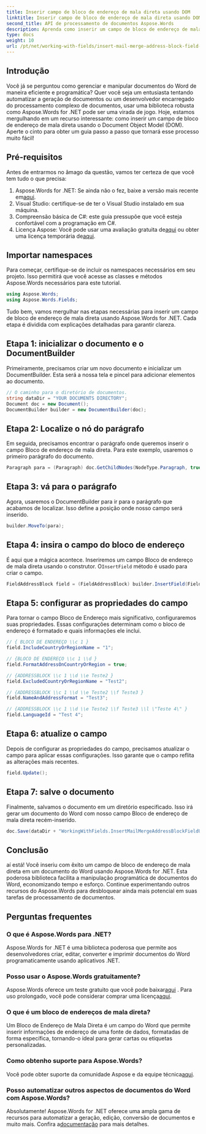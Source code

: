 ```yaml
---
title: Inserir campo de bloco de endereço de mala direta usando DOM
linktitle: Inserir campo de bloco de endereço de mala direta usando DOM
second_title: API de processamento de documentos Aspose.Words
description: Aprenda como inserir um campo de bloco de endereço de mala direta em documentos do Word usando Aspose.Words for .NET com este guia passo a passo abrangente.
type: docs
weight: 10
url: /pt/net/working-with-fields/insert-mail-merge-address-block-field-using-dom/
---
```

## Introdução

Você já se perguntou como gerenciar e manipular documentos do Word de maneira eficiente e programática? Quer você seja um entusiasta tentando automatizar a geração de documentos ou um desenvolvedor encarregado do processamento complexo de documentos, usar uma biblioteca robusta como Aspose.Words for .NET pode ser uma virada de jogo. Hoje, estamos mergulhando em um recurso interessante: como inserir um campo de bloco de endereço de mala direta usando o Document Object Model (DOM). Aperte o cinto para obter um guia passo a passo que tornará esse processo muito fácil!

## Pré-requisitos

Antes de entrarmos no âmago da questão, vamos ter certeza de que você tem tudo o que precisa:

1.  Aspose.Words for .NET: Se ainda não o fez, baixe a versão mais recente em[aqui](https://releases.aspose.com/words/net/).
2. Visual Studio: certifique-se de ter o Visual Studio instalado em sua máquina.
3. Compreensão básica de C#: este guia pressupõe que você esteja confortável com a programação em C#.
4.  Licença Aspose: Você pode usar uma avaliação gratuita de[aqui](https://releases.aspose.com/) ou obter uma licença temporária de[aqui](https://purchase.aspose.com/temporary-license/).

## Importar namespaces

Para começar, certifique-se de incluir os namespaces necessários em seu projeto. Isso permitirá que você acesse as classes e métodos Aspose.Words necessários para este tutorial.

```csharp
using Aspose.Words;
using Aspose.Words.Fields;
```

Tudo bem, vamos mergulhar nas etapas necessárias para inserir um campo de bloco de endereço de mala direta usando Aspose.Words for .NET. Cada etapa é dividida com explicações detalhadas para garantir clareza.

## Etapa 1: inicializar o documento e o DocumentBuilder

Primeiramente, precisamos criar um novo documento e inicializar um DocumentBuilder. Esta será a nossa tela e pincel para adicionar elementos ao documento.

```csharp
// O caminho para o diretório de documentos.
string dataDir = "YOUR DOCUMENTS DIRECTORY";
Document doc = new Document();
DocumentBuilder builder = new DocumentBuilder(doc);
```

## Etapa 2: Localize o nó do parágrafo

Em seguida, precisamos encontrar o parágrafo onde queremos inserir o campo Bloco de endereço de mala direta. Para este exemplo, usaremos o primeiro parágrafo do documento.

```csharp
Paragraph para = (Paragraph) doc.GetChildNodes(NodeType.Paragraph, true)[0];
```

## Etapa 3: vá para o parágrafo

Agora, usaremos o DocumentBuilder para ir para o parágrafo que acabamos de localizar. Isso define a posição onde nosso campo será inserido.

```csharp
builder.MoveTo(para);
```

## Etapa 4: insira o campo do bloco de endereço

É aqui que a mágica acontece. Inseriremos um campo Bloco de endereço de mala direta usando o construtor. O`InsertField` método é usado para criar o campo.

```csharp
FieldAddressBlock field = (FieldAddressBlock) builder.InsertField(FieldType.FieldAddressBlock, false);
```

## Etapa 5: configurar as propriedades do campo

Para tornar o campo Bloco de Endereço mais significativo, configuraremos suas propriedades. Essas configurações determinam como o bloco de endereço é formatado e quais informações ele inclui.

```csharp
// { BLOCO DE ENDEREÇO \\c 1 }
field.IncludeCountryOrRegionName = "1";

// {BLOCO DE ENDEREÇO \\c 1 \\d }
field.FormatAddressOnCountryOrRegion = true;

// {ADDRESSBLOCK \\c 1 \\d \\e Teste2 }
field.ExcludedCountryOrRegionName = "Test2";

// {ADDRESSBLOCK \\c 1 \\d \\e Teste2 \\f Teste3 }
field.NameAndAddressFormat = "Test3";

// {ADDRESSBLOCK \\c 1 \\d \\e Teste2 \\f Teste3 \\l \"Teste 4\" }
field.LanguageId = "Test 4";
```

## Etapa 6: atualize o campo

Depois de configurar as propriedades do campo, precisamos atualizar o campo para aplicar essas configurações. Isso garante que o campo reflita as alterações mais recentes.

```csharp
field.Update();
```

## Etapa 7: salve o documento

Finalmente, salvamos o documento em um diretório especificado. Isso irá gerar um documento do Word com nosso campo Bloco de endereço de mala direta recém-inserido.

```csharp
doc.Save(dataDir + "WorkingWithFields.InsertMailMergeAddressBlockFieldUsingDOM.docx");
```

## Conclusão

aí está! Você inseriu com êxito um campo de bloco de endereço de mala direta em um documento do Word usando Aspose.Words for .NET. Esta poderosa biblioteca facilita a manipulação programática de documentos do Word, economizando tempo e esforço. Continue experimentando outros recursos do Aspose.Words para desbloquear ainda mais potencial em suas tarefas de processamento de documentos.

## Perguntas frequentes

### O que é Aspose.Words para .NET?
Aspose.Words for .NET é uma biblioteca poderosa que permite aos desenvolvedores criar, editar, converter e imprimir documentos do Word programaticamente usando aplicativos .NET.

### Posso usar o Aspose.Words gratuitamente?
 Aspose.Words oferece um teste gratuito que você pode baixar[aqui](https://releases.aspose.com/) . Para uso prolongado, você pode considerar comprar uma licença[aqui](https://purchase.aspose.com/buy).

### O que é um bloco de endereços de mala direta?
Um Bloco de Endereço de Mala Direta é um campo do Word que permite inserir informações de endereço de uma fonte de dados, formatadas de forma específica, tornando-o ideal para gerar cartas ou etiquetas personalizadas.

### Como obtenho suporte para Aspose.Words?
 Você pode obter suporte da comunidade Aspose e da equipe técnica[aqui](https://forum.aspose.com/c/words/8).

### Posso automatizar outros aspectos de documentos do Word com Aspose.Words?
Absolutamente! Aspose.Words for .NET oferece uma ampla gama de recursos para automatizar a geração, edição, conversão de documentos e muito mais. Confira a[documentação](https://reference.aspose.com/words/net/) para mais detalhes.